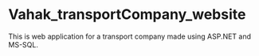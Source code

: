 # Vahak_transportCompany_website
This is web application for a transport company made using ASP.NET and MS-SQL.
